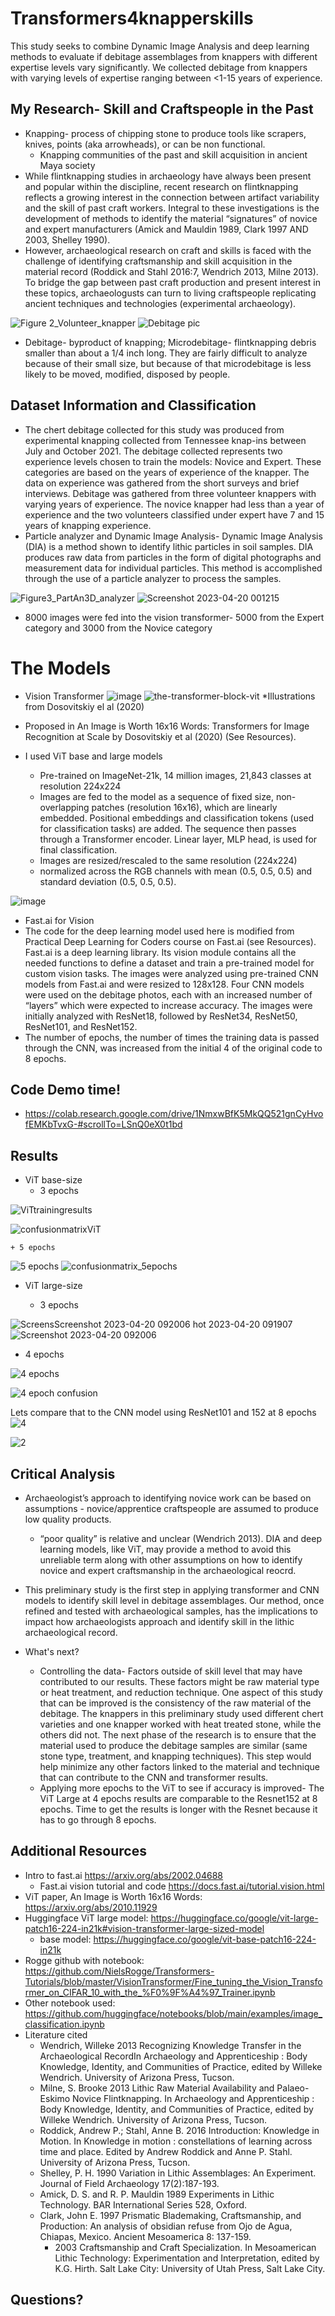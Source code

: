 # Transformers4knapperskills
This study seeks to combine Dynamic Image Analysis and deep learning methods to evaluate if debitage assemblages from knappers with different expertise levels vary significantly. We collected debitage from knappers with varying levels of expertise ranging between <1-15 years of experience.  

## My Research- Skill and Craftspeople in the Past 

+ Knapping- process of chipping stone to produce tools like scrapers, knives, points (aka arrowheads), or can be non functional. 
   + Knapping communities of the past and skill acquisition in ancient Maya society 
+ While flintknapping studies in archaeology have always been present and popular within the discipline, recent research on flintknapping reflects a growing interest in the connection between artifact variability and the skill of past craft workers. Integral to these investigations is the development of methods to identify the material “signatures” of novice and expert  manufacturers (Amick and Mauldin 1989, Clark 1997 AND 2003, Shelley 1990). 
+  However, archaeological research on craft and skills is faced with the challenge of identifying craftsmanship and skill acquisition in the material record (Roddick and Stahl 2016:7, Wendrich 2013, Milne 2013). To bridge the gap between past craft production and present interest in these topics, archaeologusts can turn to living craftspeople replicating ancient techniques and technologies (experimental archaeology). 

![Figure 2_Volunteer_knapper](https://user-images.githubusercontent.com/80427603/233222699-6fbd0a22-167d-4e1a-a1ec-78499defad63.jpg)
![Debitage pic](https://user-images.githubusercontent.com/80427603/233234557-d92cbcbd-8ac3-4435-ac9c-99eb4090020d.png)
+ Debitage- byproduct of knapping; Microdebitage- flintknapping debris smaller than about a 1/4 inch long. They are fairly difficult to analyze because of their small size, but because of that microdebitage is less likely to be moved, modified, disposed by people. 
   
## Dataset Information and Classification
   + The chert debitage collected for this study was produced from experimental knapping collected from Tennessee knap-ins between July and October 2021. The debitage collected represents two experience levels chosen to train the models: Novice and Expert. These categories are based on the years of experience of the knapper. The data on experience was gathered from the short surveys and brief interviews. Debitage was gathered from three volunteer knappers with varying years of experience. The novice knapper had less than a year of experience and the two volunteers classified under expert have 7 and 15 years of knapping experience. 
   + Particle analyzer and Dynamic Image Analysis- Dynamic Image Analysis (DIA) is a method shown to identify lithic particles in soil samples. DIA produces raw data from particles in the form of digital photographs and measurement data for individual particles. This method is accomplished through the use of a particle analyzer to process the samples. 

![Figure3_PartAn3D_analyzer](https://user-images.githubusercontent.com/80427603/233233767-3ada0aaa-bb21-4b1a-b8dd-0f6bf7011fc5.jpg)
![Screenshot 2023-04-20 001215](https://user-images.githubusercontent.com/80427603/233264364-463b1714-9cc9-494b-be0b-444754d659d7.png)

+ 8000 images were fed into the vision transformer- 5000 from the Expert category and 3000 from the Novice category

# The Models
+ Vision Transformer
![image](https://user-images.githubusercontent.com/80427603/233266971-7779a9d0-2d30-4837-8251-06479ecc8398.png)
![the-transformer-block-vit](https://user-images.githubusercontent.com/80427603/233422356-58456d66-18c3-4dff-9889-1967935084d8.png)
*Illustrations from Dosovitskiy el al (2020)

 + Proposed in An Image is Worth 16x16 Words: Transformers for Image Recognition at Scale by  Dosovitskiy et al  (2020) (See Resources). 

 + I used ViT base and large models
 	+ Pre-trained on ImageNet-21k, 14 million images, 21,843 classes at resolution 224x224
   + Images are fed to the model as a sequence of fixed size, non-overlapping patches (resolution 16x16), which are linearly embedded. Positional embeddings and classification tokens (used for classification tasks) are added. The sequence then passes through  a Transformer encoder. Linear layer, MLP head, is used for final classification.  
   + Images are resized/rescaled to the same resolution (224x224)
   + normalized across the RGB channels with mean (0.5, 0.5, 0.5) and standard deviation (0.5, 0.5, 0.5).

 ![image](https://user-images.githubusercontent.com/80427603/233260210-a744c511-a526-439b-9f0c-c0741957151d.png)
 
  + Fast.ai for Vision
   + The code for the deep learning model used here is modified from Practical Deep Learning for Coders course on Fast.ai (see Resources). Fast.ai is a deep learning library. Its vision module contains all the needed functions to define a dataset and train a pre-trained model for custom vision tasks. The images were analyzed using pre-trained CNN models from Fast.ai and were resized to 128x128. Four CNN models were used on the debitage photos, each with an increased number of “layers” which were expected to increase accuracy. The images were initially analyzed with ResNet18, followed by ResNet34, ResNet50, ResNet101, and ResNet152.
   + The number of epochs, the number of times the training data is passed through the CNN, was increased from the initial 4 of the original code to 8 epochs.

## Code Demo time!
+ https://colab.research.google.com/drive/1NmxwBfK5MkQQ521gnCyHvofEMKbTvxG-#scrollTo=LSnQ0eX0t1bd
  
## Results
+ ViT base-size
   + 3 epochs

![ViTtrainingresults](https://user-images.githubusercontent.com/80427603/233410620-d6bf03b0-9548-4a9a-bafd-214eec2f0d0e.png)

![confusionmatrixViT](https://user-images.githubusercontent.com/80427603/233378449-09656102-d19e-4ef7-b02e-38a5b28f216b.png)

    + 5 epochs
    
![5 epochs](https://user-images.githubusercontent.com/80427603/233378722-0fcc10da-c7cf-45fd-867b-8a571420758f.png)
![confusionmatrix_5epochs](https://user-images.githubusercontent.com/80427603/233378743-048b2d4e-272f-4ac7-a3cf-0b0764498166.png)

+ ViT large-size 

   + 3 epochs
   
![Screens![Screenshot 2023-04-20 092006](https://user-images.githubusercontent.com/80427603/233396439-3629bed4-d20a-4d7a-980e-906534374884.png)
hot 2023-04-20 091907](https://user-images.githubusercontent.com/80427603/233396387-1fb18026-8516-4110-bb93-13e2670baa7b.png)
![Screenshot 2023-04-20 092006](https://user-images.githubusercontent.com/80427603/233399092-316d1383-c6d5-4e92-962e-8825b94958cc.png)

   + 4 epochs 
   
![4 epochs](https://user-images.githubusercontent.com/80427603/233403763-30080303-1081-4213-b326-772532980ef3.png)

![4 epoch confusion](https://user-images.githubusercontent.com/80427603/233403787-29944ed6-f4da-4151-9082-4d95abd9b47d.png)


Lets compare that to the CNN model using ResNet101 and 152 at 8 epochs
![4](https://user-images.githubusercontent.com/80427603/233383000-fd3afc8e-96c0-4f3f-9776-13cdf51b652f.png)

![2](https://user-images.githubusercontent.com/80427603/233383033-37a86e72-6c8c-41e0-8d4c-1c774a7ce20e.png)

## Critical Analysis

+ Archaeologist’s approach to identifying novice work can be based on assumptions - novice/apprentice craftspeople are assumed to produce low quality products. 
   + “poor quality” is relative and unclear (Wendrich 2013). DIA and deep learning models, like ViT, may provide a method to avoid this unreliable term along with other assumptions on how to identify novice and expert craftsmanship in the archaeological reocrd. 
+ This preliminary study is the first step in applying transformer and CNN models to identify skill level in debitage assemblages. Our method, once refined and tested with archaeological samples, has the implications to impact  how archaeologists approach and identify skill in the lithic archaeological record. 

+ What's next?
   + Controlling the data- Factors outside of skill level that may have contributed to our results. These factors might be raw material type or heat treatment, and reduction technique. One aspect of this study that can be improved is the consistency of the raw material of the debitage. The knappers in this preliminary study used different chert varieties and one knapper worked with heat treated stone, while the others did not. The next phase of the research is to ensure that the material used to produce the debitage samples are similar (same stone type, treatment, and knapping techniques).  This step would help minimize any other factors linked to the material and technique that can contribute to the CNN and transformer results.
   + Applying more epochs to the ViT to see if accuracy is improved- The ViT Large at 4 epochs results are comparable to the Resnet152 at 8 epochs. Time to get the results is longer with the Resnet because it has to go through 8 epochs. 

## Additional Resources 
+ Intro to fast.ai https://arxiv.org/abs/2002.04688
   + Fast.ai vision tutorial and code https://docs.fast.ai/tutorial.vision.html
+ ViT paper,  An Image is Worth 16x16 Words: https://arxiv.org/abs/2010.11929
+  Huggingface ViT large model: https://huggingface.co/google/vit-large-patch16-224-in21k#vision-transformer-large-sized-model
   + base model: https://huggingface.co/google/vit-base-patch16-224-in21k
+ Rogge github with notebook: https://github.com/NielsRogge/Transformers-Tutorials/blob/master/VisionTransformer/Fine_tuning_the_Vision_Transformer_on_CIFAR_10_with_the_%F0%9F%A4%97_Trainer.ipynb
+ Other notebook used: https://github.com/huggingface/notebooks/blob/main/examples/image_classification.ipynb
+ Literature cited 
   + Wendrich, Willeke
2013	Recognizing Knowledge Transfer in the Archaeological RecordIn Archaeology and Apprenticeship : Body Knowledge, Identity, and Communities of Practice, edited by Willeke Wendrich. University of Arizona Press, Tucson.
   + Milne, S. Brooke 
2013	Lithic Raw Material Availability and Palaeo- Eskimo Novice Flintknapping. In Archaeology and Apprenticeship : Body Knowledge, Identity, and Communities of Practice, edited by Willeke Wendrich. University of Arizona Press, Tucson. 
   + Roddick, Andrew P.; Stahl, Anne B. 
2016	Introduction: Knowledge in Motion. In Knowledge in motion : constellations of learning across time and place. Edited by Andrew Roddick and Anne P. Stahl. University of Arizona Press, Tucson.
   + Shelley, P. H. 
1990	Variation in Lithic Assemblages: An Experiment. Journal of Field Archaeology 17(2):187-193.
   + Amick, D. S. and R. P. Mauldin
 1989 	Experiments in Lithic Technology. BAR International Series 528, Oxford. 
   + Clark, John E. 
1997	Prismatic Blademaking, Craftsmanship, and Production: An analysis of obsidian refuse from Ojo de Agua, Chiapas, Mexico. Ancient Mesoamerica 8: 137-159.
       + 2003	Craftsmanship and Craft Specialization. In Mesoamerican Lithic Technology: Experimentation and Interpretation, edited by K.G. Hirth. Salt Lake City: University of Utah Press, Salt Lake City. 

## Questions?
